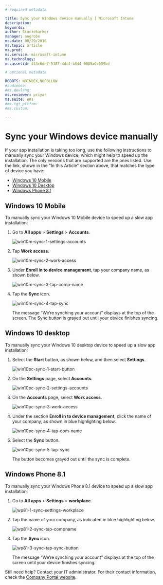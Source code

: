 ```yaml
---
# required metadata

title: Sync your Windows device manually | Microsoft Intune
description:
keywords:
author: Staciebarker
manager: angrobe
ms.date: 08/29/2016
ms.topic: article
ms.prod:
ms.service: microsoft-intune
ms.technology:
ms.assetid: 443c6de7-5187-4dc4-b844-6085a0c659bd

# optional metadata

ROBOTS: NOINDEX,NOFOLLOW
#audience:
#ms.devlang:
ms.reviewer: priyar
ms.suite: ems
#ms.tgt_pltfrm:
#ms.custom:

---
```



# Sync your Windows device manually
If your app installation is taking too long, use the following instructions to manually sync your Windows device, which might help to speed up the installation. The only versions that are supported are the ones listed. Use the link, shown in the "In this Article" section above, that matches the type of device you have:

* [Windows 10 Mobile](#windows-10-mobile)
* [Windows 10 Desktop](#windows-10-desktop)
* [Windows Phone 8.1](#windows-phone-8-1)


## Windows 10 Mobile
To manually sync your Windows 10 Mobile device to speed up a slow app installation:

1. Go to **All apps** > **Settings** > **Accounts**.

    ![win10m-sync-1-settings-accounts](./media/win10m-sync-1-settings-accounts.png)

2. Tap **Work access**.

    ![win10m-sync-2-work-access](./media/win10m-sync-2-work-access.png)

3. Under **Enroll in to device management**, tap your company name, as shown below.

    ![win10m-sync-3-tap-comp-name](./media/win10m-sync-3-tap-comp-name.png)

4. Tap the **Sync** icon.

    ![win10m-sync-4-tap-sync](./media/win10m-sync-4-tap-sync.png)

    The message “We’re synching your account” displays at the top of the screen. The Sync button is grayed out until your device finishes syncing.

## Windows 10 desktop
To manually sync your Windows 10 desktop device to speed up a slow app installation:

1. Select the **Start** button, as shown below, and then select **Settings**.

    ![win10pc-sync-1-start-button](./media/win10pc-sync-1-start-button.png)

2. On the **Settings** page, select **Accounts**.

    ![win10pc-sync-2-settings-accounts](./media/win10pc-sync-2-settings-accounts.png)

3. On the **Accounts** page, select **Work access**.

    ![win10pc-sync-3-work-access](./media/win10pc-sync-3-work-access.png)

4. Under the section **Enroll in to device management**, click the name of your company, as shown in blue highlighting below.

    ![win10pc-sync-4-tap-com-name](./media/win10pc-sync-4-tap-com-name.png)

5. Select the **Sync** button.

    ![win10pc-sync-5-tap-sync](./media/win10pc-sync-5-tap-sync.png)

   The button becomes grayed out until the sync is complete.

## Windows Phone 8.1
To manually sync your Windows Phone 8.1 device to speed up a slow app installation:

1. Go to **All apps** > **Settings** > **workplace**.

    ![wp81-1-sync-settings-workplace](./media/wp81-1-sync-settings-workplace.png)

2. Tap the name of your company, as indicated in blue highlighting below.

    ![wp81-2-sync-tap-compname](./media/wp81-2-sync-tap-compname.png)

3. Tap the **Sync** icon.

    ![wp81-3-sync-tap-sync-button](./media/wp81-3-sync-tap-sync-button.png)

   The message “We’re synching your account” displays at the top of the screen until your device finishes syncing.

Still need help? Contact your IT administrator. For their contact information, check the [Company Portal website](http://portal.manage.microsoft.com).


